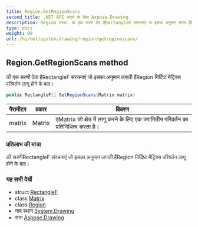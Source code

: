 ```yaml
---
title: Region.GetRegionScans
second_title: .NET API संदर्भ के लिए Aspose.Drawing
description: Region तरक. क एक सरण देत हैRectangleF संरचनएं ज इसक अनुमन लगत हैंRegion नर्दष्ट मैट्रक्स परवर्तन लगू हने के बद
type: docs
weight: 90
url: /hi/net/system.drawing/region/getregionscans/
---
```

## Region.GetRegionScans method

की एक सरणी देता हैRectangleF संरचनाएं जो इसका अनुमान लगाती हैंRegion निर्दिष्ट मैट्रिक्स परिवर्तन लागू होने के बाद।

```csharp
public RectangleF[] GetRegionScans(Matrix matrix)
```

| पैरामीटर | प्रकार | विवरण |
| --- | --- | --- |
| matrix | Matrix | एMatrix जो क्षेत्र में लागू करने के लिए एक ज्यामितीय परिवर्तन का प्रतिनिधित्व करता है। |

### प्रतिलाभ की मात्रा

की सरणीRectangleF संरचनाएं जो इसका अनुमान लगाती हैंRegion निर्दिष्ट मैट्रिक्स परिवर्तन लागू होने के बाद।

### यह सभी देखें

* struct [RectangleF](../../rectanglef/)
* class [Matrix](../../../system.drawing.drawing2d/matrix/)
* class [Region](../)
* नाम स्थान [System.Drawing](../../region/)
* सभा [Aspose.Drawing](../../../)


